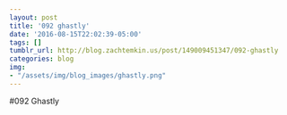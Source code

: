 ```yaml
---
layout: post
title: '092 ghastly'
date: '2016-08-15T22:02:39-05:00'
tags: []
tumblr_url: http://blog.zachtemkin.us/post/149009451347/092-ghastly
categories: blog
img:
- "/assets/img/blog_images/ghastly.png"
---
```

#092 Ghastly
